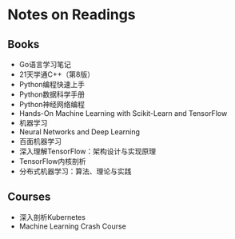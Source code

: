 # Notes on Readings

## Books

* Go语言学习笔记
* 21天学通C++（第8版）
* Python编程快速上手
* Python数据科学手册
* Python神经网络编程
* Hands-On Machine Learning with Scikit-Learn and TensorFlow
* 机器学习
* Neural Networks and Deep Learning
* 百面机器学习
* 深入理解TensorFlow：架构设计与实现原理
* TensorFlow内核剖析
* 分布式机器学习：算法、理论与实践

## Courses

* 深入剖析Kubernetes
* Machine Learning Crash Course
